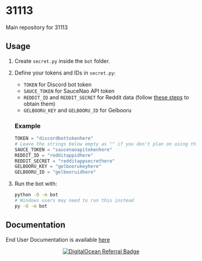 # 31113
Main repository for 31113

## Usage

1. Create `secret.py` inside the `bot` folder.
2. Define your tokens and IDs in `secret.py`:
    - `TOKEN` for Discord bot token
    - `SAUCE_TOKEN` for SauceNao API token
    - `REDDIT_ID` and `REDDIT_SECRET` for Reddit data (follow [these steps](https://github.com/reddit-archive/reddit/wiki/OAuth2-Quick-Start-Example#first-steps) to obtain them)
    - `GELBOORU_KEY` and `GELBOORU_ID` for Gelbooru

    ### Example
    ```python
    TOKEN = "discordbottokenhere"
    # Leave the strings below empty as "" if you don't plan on using them
    SAUCE_TOKEN = "saucenaoapitokenhere"
    REDDIT_ID = "redditappidhere"
    REDDIT_SECRET = "redditappsecrethere"
    GELBOORU_KEY = "gelboorukeyhere"
    GELBOORU_ID = "gelbooruidhere"
    ```

3. Run the bot with:
    ```bash
    python -O -m bot
    # Windows users may need to run this instead
    py -O -m bot
    ```

## Documentation

End User Documentation is available [here](https://femboy.my/31113)

<p align="center">
    <a href="https://www.digitalocean.com/?refcode=0f3434ca0483&utm_campaign=Referral_Invite&utm_medium=Referral_Program&utm_source=badge">
        <img src="https://web-platforms.sfo2.cdn.digitaloceanspaces.com/WWW/Badge%201.svg" alt="DigitalOcean Referral Badge" />
    </a>
</p>